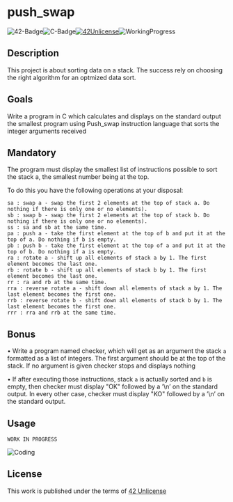 # push_swap

![42-Badge](https://img.shields.io/badge/%C3%89cole-42SP-blue)![C-Badge](https://img.shields.io/badge/Language-C-lightgrey)[![42Unlicense](https://img.shields.io/badge/License-42Unlicense-yellowgreen)](https://github.com/gcamerli/42unlicense)![WorkingProgress](https://img.shields.io/badge/WORK-IN%20PROGRESS-red)

## Description

This project is about sorting data on a stack. The success rely on choosing the right algorithm for an optmized data sort.

## Goals

Write a program in C which calculates and displays on the standard output the smallest program using Push_swap instruction language that sorts the integer arguments received

## Mandatory

The program must display the smallest list of instructions possible to sort the stack a, the smallest number being at the top.

To do this you have the following operations at your disposal:

```
sa : swap a - swap the first 2 elements at the top of stack a. Do nothing if there is only one or no elements).
sb : swap b - swap the first 2 elements at the top of stack b. Do nothing if there is only one or no elements).
ss : sa and sb at the same time.
pa : push a - take the first element at the top of b and put it at the top of a. Do nothing if b is empty.
pb : push b - take the first element at the top of a and put it at the top of b. Do nothing if a is empty.
ra : rotate a - shift up all elements of stack a by 1. The first element becomes the last one.
rb : rotate b - shift up all elements of stack b by 1. The first element becomes the last one.
rr : ra and rb at the same time.
rra : reverse rotate a - shift down all elements of stack a by 1. The last element becomes the first one.
rrb : reverse rotate b - shift down all elements of stack b by 1. The last element becomes the first one.
rrr : rra and rrb at the same time.
```

## Bonus

• Write a program named checker, which will get as an argument the stack ``a`` formatted as a list of integers. The first argument should be at the top of the stack. If no argument is given checker stops and displays nothing

• If after executing those instructions, stack ``a`` is actually sorted and ``b`` is empty, then checker must display "OK" followed by a ’\n’ on the standard output. In every other case, checker must display "KO" followed by a ’\n’ on the standard output.


## Usage

```WORK IN PROGRESS```

![Coding](https://github.com/dpiza/resources/blob/master/gifs/jimc.gif?raw=true)

## License

This work is published under the terms of [42 Unlicense](https://github.com/gcamerli/42unlicense)